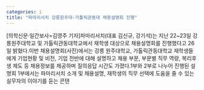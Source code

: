 ```yaml
---
categories: i
title: "파마리서치 강릉원주대·가톨릭관동대 채용설명회 진행"
---
```

[의학신문·일간보사=김영주 기자]파마리서치(대표 김신규, 강기석)는 지난 22~23일 강릉원주대학교 및 가톨릭관동대학교에서 재학생 대상으로 채용설명회를 진행했다고 26일 밝혔다.이번 채용설명회(사진)에서는 강릉 원주대학교, 가톨릭관동대학교 재학생들에게 기업현황 및 비전, 기업 전반에 대해 설명하고 채용 부문, 부문별 직무 역량, 복리후생 제도 등 채용정보를 제공하며 질의응답 시간도 가졌다.1부와 2부로 나누어 진행된 설명회 1부에서는 파마리서치 소개 및 채용설명, 재학생의 직무 선택에 도움을 줄 수 있는 실무자의 이야기를 듣는 콘텐